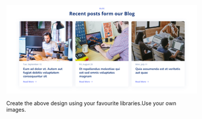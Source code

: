 ![](../Designs/Blog.PNG)

Create the above design using your favourite libraries.Use your own images.